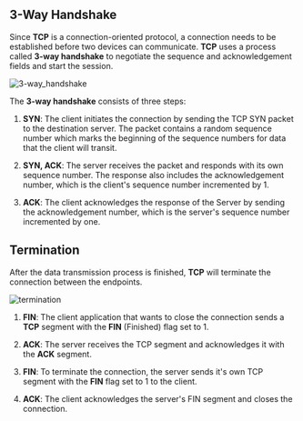 ## 3-Way Handshake

Since **TCP** is a connection-oriented protocol, a connection needs to be established before two devices can communicate.
**TCP** uses a process called **3-way handshake** to negotiate the sequence and acknowledgement fields and start the session.

<img src="https://www.dropbox.com/s/cc54tpf66gsnul0/3-way_handshake.jpg?dl=1" alt="3-way_handshake" class="inline" />

The **3-way handshake** consists of three steps:

1. **SYN**: The client initiates the connection by sending the TCP SYN packet to the destination server.
   The packet contains a random sequence number which marks the beginning of the sequence numbers for data that the client will transit.

2. **SYN, ACK**: The server receives the packet and responds with its own sequence number.
   The response also includes the acknowledgement number, which is the client's sequence number incremented by 1.

3. **ACK**: The client acknowledges the response of the Server by sending the acknowledgement number, which is the server's sequence number incremented by one.

## Termination

After the data transmission process is finished, **TCP** will terminate the connection between the endpoints.

<img src="https://www.dropbox.com/s/0we0ehjmw3koi14/tcp_termination.jpg?dl=1" alt="termination" class="inline" />

1. **FIN**: The client application that wants to close the connection sends a **TCP** segment with the **FIN** (Finished) flag set to 1.

2. **ACK**: The server receives the TCP segment and acknowledges it with the **ACK** segment.

3. **FIN**: To terminate the connection, the server sends it's own TCP segment with the **FIN** flag set to 1 to the client.

4. **ACK**: The client acknowledges the server's FIN segment and closes the connection.
